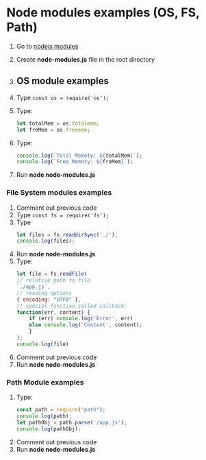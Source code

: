 # Node modules examples (OS, FS, Path)
1. Go to [nodejs modules](https://nodejs.org/api/modules.html)
1. Create **node-modules.js** file in the root directory

1. ## OS module examples
1. Type ```const os = require('os');```
1. Type: 
    ```js
    let totalMem = os.totalmem; 
    let freMem = os.freemem;
1. Type: 
    ```js
    console.log(`Total Memoty: ${totalMem}`);
    console.log(`Free Memoty: ${freMem}`);
1. Run **node node-modules.js**


### File System modules examples
1. Comment out previous code
2. Type ```const fs = require('fs');```
3. Type 
    ```js
    let files = fs.readdirSync('./');
    console.log(files);
4. Run **node node-modules.js**
5. Type: 
    ```js
    let file = fs.readFile(
    // relative path to file
    `./app.js`,
    // reading options
    { encoding: "UTF8" },
    // special function called callback:
    function(err, content) {
        if (err) console.log('Error', err)
        else console.log('Content', content);
        }
    );
    console.log(file)

6. Comment out previous code
7. Run **node node-modules.js**


### Path Module examples
1. Type: 
    ```js
    const path = require("path");
    console.log(path);
    let pathObj = path.parse('/app.js');
    console.log(pathObj);
1. Comment out previous code
1. Run **node node-modules.js**



